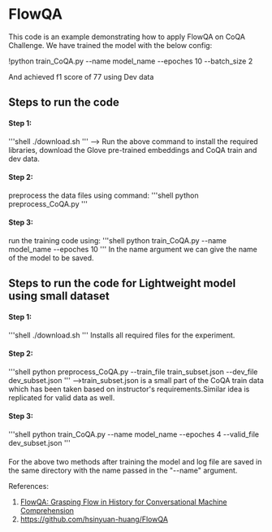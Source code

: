 # FlowQA

This code is an example demonstrating how to apply FlowQA on CoQA Challenge.
We have trained the model with the below config:

!python train_CoQA.py --name model_name --epoches 10 --batch_size 2

And achieved f1 score of 77 using Dev data

## Steps to run the code
#### Step 1:
'''shell
./download.sh
'''
--> Run the above command to install the required libraries, download the Glove pre-trained embeddings and  CoQA train and dev data.

#### Step 2:
preprocess the data files using command:
'''shell
python preprocess_CoQA.py
'''
#### Step 3:
run the training code using:
'''shell
python train_CoQA.py --name model_name --epoches 10
'''
In the name argument we can give the name of the model to be saved.

## Steps to run the code for Lightweight model using small dataset
#### Step 1:
'''shell
./download.sh
'''
Installs all required files for the experiment.
#### Step 2:
'''shell
python preprocess_CoQA.py --train_file train_subset.json --dev_file dev_subset.json
'''
-->train_subset.json is a small part of the CoQA train data which has been taken based on instructor's requirements.Similar idea is replicated for valid data as well.

#### Step 3:
'''shell
python train_CoQA.py --name model_name --epoches 4 --valid_file dev_subset.json
'''
####

For the above two methods after training the model and log file are saved in the same directory with the name passed in the "--name" argument.


References:
1. [FlowQA: Grasping Flow in History for Conversational Machine Comprehension](https://arxiv.org/abs/1810.06683)
2. https://github.com/hsinyuan-huang/FlowQA
